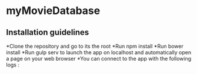 # myMovieDatabase
## Installation guidelines
*Clone the repository and go to its the root
*Run npm install
*Run bower install
*Run gulp serv to launch the app on localhost and automatically open a page on your web browser
*You can connect to the app with the following logs :
